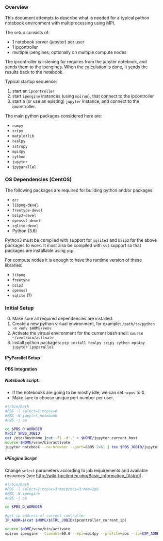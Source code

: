 ### Overview
This document attempts to describe what is needed for a typical python notebook environment with multiprocessing using MPI.

The setup consists of:
- 1 notebook server (jupyter) per user
- 1 ipcontroller
- multiple ipengines, optionally on multiple compute nodes

The ipcontroller is listening for requires from the jupyter notebook, and sends them to the ipengines.
When the calculation is done, it sends the results back to the notebook.

Typical startup sequence:

1. start an `ipcontroller`
2. start `ipengine` instances (using `mpirun`), that connect to the ipcontroller
3. start a (or use an existing) `jupyter` instance, and connect to the ipcontroller.


The main python packages considered here are:
- `numpy`
- `scipy`
- `matplotlib`
- `healpy`
- `astropy`
- `mpi4py`
- `cython`
- `jupyter`
- `ipyparallel`


### OS Dependencies (CentOS)
The following packages are required for building python and/or packages.
- `gcc`
- `libpng-devel`
- `freetype-devel`
- `bzip2-devel`
- `openssl-devel`
- `sqlite-devel`
- Python (3.6)

Python3 must be compiled with support for `sqlite3` and `bzip2` for the above packages to work.
It must also be compiled with `ssl` support so that packages are installable using `pip`.

For compute nodes it is enough to have the runtime version of these libraries:
- `libpng`
- `freetype`
- `bzip2`
- `openssl`
- `sqlite` (?)


### Initial Setup

0. Make sure all required dependencies are installed.
1. Create a new python virtual environment, for example:
  `/path/to/python -m venv $HOME/venv`
2. Activate the virtual environment for the current bash shell:
  `source ~/vent/bin/activate`
3. Install python packages:
  `pip install healpy scipy cython mpi4py jupyter ipyparallel`
  
#### IPyParallel Setup

#### PBS Integration

##### Notebook script:

* If the notebooks are going to be mostly idle, we can set `ncpus` to 0.
* Make sure to choose unique port number per user.

```bash
#!/bin/bash
#PBS -l select=1:ncpus=0
#PBS -N jupyter_notebook
#PBS -j oe

cd $PBS_O_WORKDIR
mkdir $PBS_JOBID
cat /etc/hostname |cut -f1 -d'.' > $HOME/jupyter_current_host
source $HOME/venv/bin/activate
jupyter notebook --no-browser --port=8895 2>&1 | tee $PBS_JOBID/jupyter_output
```

##### IPEngine Script

Change `select` parameters according to job requirements and available resources (see <http://wiki-hpc/index.php/Basic_information_(Astro)>).

```bash
#!/bin/bash
#PBS -l select=1:ncpus=3:mpiprocs=3:mem=1gb
#PBS -N ipengine
#PBS -j oe

cd $PBS_O_WORKDIR

#get ip address of current controller
IP_ADDR=$(cat $HOME/$CTRL_JOBID/ipcontroller_current_ip)

source $HOME/venv/bin/activate
mpirun ipengine --timeout=60.0 --mpi=mpi4py --profile=pbs --ip=$IP_ADDR
```
